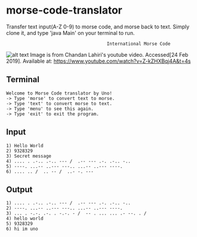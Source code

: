 # morse-code-translator
Transfer text input(A-Z 0-9) to morse code, and morse back to text. 
Simply clone it, and type 'java Main' on your terminal to run.


                                          International Morse Code
![alt text](https://github.com/unobatbayar/morse-code-translator/blob/master/images/morsecode.png)
Image is from Chandan Lahiri's youtube video. Accessed[24 Feb 2019]. Available at: https://www.youtube.com/watch?v=Z-kZHXBqj4A&t=4s

Terminal
-----

    Welcome to Morse Code translator by Uno!
    -> Type 'morse' to convert text to morse.
    -> Type 'text' to convert morse to text.
    -> Type 'menu' to see this again.
    -> Type 'exit' to exit the program.
 
Input 
-----

    1) Hello World
    2) 9328329
    3) Secret message
    4) .... . .-.. .-.. --- /  .-- --- .-. .-.. -..
    5) ----. ...-- ..--- ---.. ...-- ..--- ----.
    6) .... .. /  .. -- /  ..- -. ---
  
Output
-----

    1) .... . .-.. .-.. --- /  .-- --- .-. .-.. -..
    2) ----. ...-- ..--- ---.. ...-- ..--- ----.
    3) ... . -.-. .-. . -.-. - /  -- . ... ... .- --. . /
    4) hello world
    5) 9328329
    6) hi im uno


